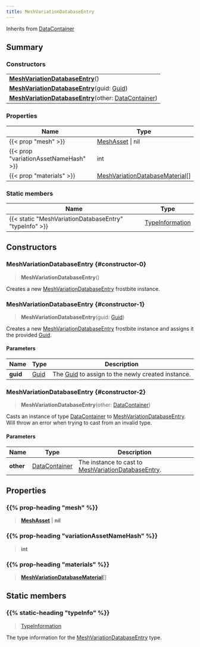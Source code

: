 ```yaml
---
title: MeshVariationDatabaseEntry
---
```


Inherits from 
[DataContainer](/vext/ref/shared/class/datacontainer)

## Summary
### Constructors
| |
| ----------- |
| **[MeshVariationDatabaseEntry](#constructor-0)**() |
| **[MeshVariationDatabaseEntry](#constructor-1)**(guid: [Guid](/vext/ref/shared/class/guid)) |
| **[MeshVariationDatabaseEntry](#constructor-2)**(other: [DataContainer](/vext/ref/shared/class/datacontainer)) |

### Properties
| Name | Type |
| ---- | ---- |
| {{< prop "mesh" >}} | [MeshAsset](/vext/ref/fb/meshasset) \| nil |
| {{< prop "variationAssetNameHash" >}} | int |
| {{< prop "materials" >}} | [MeshVariationDatabaseMaterial](/vext/ref/fb/meshvariationdatabasematerial)[] |

### Static members
| Name | Type |
| ---- | ---- |
| {{< static "MeshVariationDatabaseEntry" "typeInfo" >}} | [TypeInformation](/vext/ref/shared/class/typeinformation) |

## Constructors
### MeshVariationDatabaseEntry {#constructor-0}
> **MeshVariationDatabaseEntry**()

Creates a new [MeshVariationDatabaseEntry](/vext/ref/fb/meshvariationdatabaseentry) frostbite instance.

### MeshVariationDatabaseEntry {#constructor-1}
> **MeshVariationDatabaseEntry**(guid: [Guid](/vext/ref/shared/class/guid))

Creates a new [MeshVariationDatabaseEntry](/vext/ref/fb/meshvariationdatabaseentry) frostbite instance and assigns it the provided [Guid](/vext/ref/shared/class/guid).

#### Parameters
| Name | Type | Description |
| ---- | ---- | ----------- |
| **guid** | [Guid](/vext/ref/shared/class/guid) | The [Guid](/vext/ref/shared/class/guid) to assign to the newly created instance. |

### MeshVariationDatabaseEntry {#constructor-2}
> **MeshVariationDatabaseEntry**(other: [DataContainer](/vext/ref/shared/class/datacontainer))

Casts an instance of type [DataContainer](/vext/ref/shared/class/datacontainer) to [MeshVariationDatabaseEntry](/vext/ref/fb/meshvariationdatabaseentry). Will throw an error when trying to cast from an invalid type.

#### Parameters
| Name | Type | Description |
| ---- | ---- | ----------- |
| **other** | [DataContainer](/vext/ref/shared/class/datacontainer) | The instance to cast to [MeshVariationDatabaseEntry](/vext/ref/fb/meshvariationdatabaseentry). |

## Properties
### {{% prop-heading "mesh" %}}
> **[MeshAsset](/vext/ref/fb/meshasset)** | **nil**

### {{% prop-heading "variationAssetNameHash" %}}
> **int**

### {{% prop-heading "materials" %}}
> **[MeshVariationDatabaseMaterial](/vext/ref/fb/meshvariationdatabasematerial)**[]

## Static members
### {{% static-heading "typeInfo" %}}
> [TypeInformation](/vext/ref/shared/class/typeinformation)

The type information for the [MeshVariationDatabaseEntry](/vext/ref/fb/meshvariationdatabaseentry) type.

